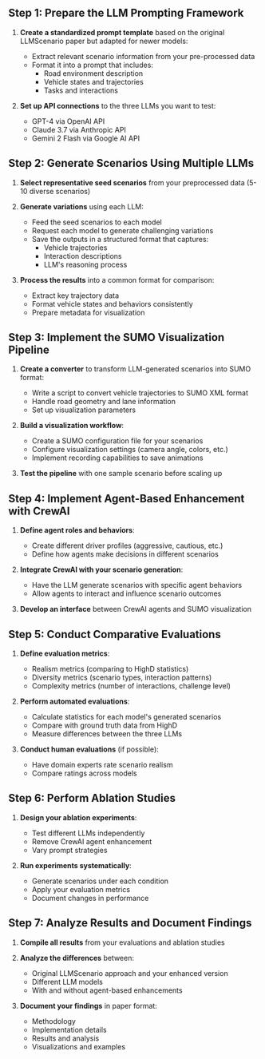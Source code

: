 ## Step 1: Prepare the LLM Prompting Framework

1. **Create a standardized prompt template** based on the original LLMScenario paper but adapted for newer models:
   - Extract relevant scenario information from your pre-processed data
   - Format it into a prompt that includes:
     - Road environment description
     - Vehicle states and trajectories
     - Tasks and interactions

2. **Set up API connections** to the three LLMs you want to test:
   - GPT-4 via OpenAI API
   - Claude 3.7 via Anthropic API
   - Gemini 2 Flash via Google AI API

## Step 2: Generate Scenarios Using Multiple LLMs

1. **Select representative seed scenarios** from your preprocessed data (5-10 diverse scenarios)

2. **Generate variations** using each LLM:
   - Feed the seed scenarios to each model
   - Request each model to generate challenging variations
   - Save the outputs in a structured format that captures:
     - Vehicle trajectories
     - Interaction descriptions
     - LLM's reasoning process

3. **Process the results** into a common format for comparison:
   - Extract key trajectory data
   - Format vehicle states and behaviors consistently
   - Prepare metadata for visualization

## Step 3: Implement the SUMO Visualization Pipeline

1. **Create a converter** to transform LLM-generated scenarios into SUMO format:
   - Write a script to convert vehicle trajectories to SUMO XML format
   - Handle road geometry and lane information
   - Set up visualization parameters

2. **Build a visualization workflow**:
   - Create a SUMO configuration file for your scenarios
   - Configure visualization settings (camera angle, colors, etc.)
   - Implement recording capabilities to save animations

3. **Test the pipeline** with one sample scenario before scaling up

## Step 4: Implement Agent-Based Enhancement with CrewAI

1. **Define agent roles and behaviors**:
   - Create different driver profiles (aggressive, cautious, etc.)
   - Define how agents make decisions in different scenarios

2. **Integrate CrewAI with your scenario generation**:
   - Have the LLM generate scenarios with specific agent behaviors
   - Allow agents to interact and influence scenario outcomes

3. **Develop an interface** between CrewAI agents and SUMO visualization

## Step 5: Conduct Comparative Evaluations

1. **Define evaluation metrics**:
   - Realism metrics (comparing to HighD statistics)
   - Diversity metrics (scenario types, interaction patterns)
   - Complexity metrics (number of interactions, challenge level)

2. **Perform automated evaluations**:
   - Calculate statistics for each model's generated scenarios
   - Compare with ground truth data from HighD
   - Measure differences between the three LLMs

3. **Conduct human evaluations** (if possible):
   - Have domain experts rate scenario realism
   - Compare ratings across models

## Step 6: Perform Ablation Studies

1. **Design your ablation experiments**:
   - Test different LLMs independently
   - Remove CrewAI agent enhancement
   - Vary prompt strategies

2. **Run experiments systematically**:
   - Generate scenarios under each condition
   - Apply your evaluation metrics
   - Document changes in performance

## Step 7: Analyze Results and Document Findings

1. **Compile all results** from your evaluations and ablation studies

2. **Analyze the differences** between:
   - Original LLMScenario approach and your enhanced version
   - Different LLM models
   - With and without agent-based enhancements

3. **Document your findings** in paper format:
   - Methodology
   - Implementation details
   - Results and analysis
   - Visualizations and examples
